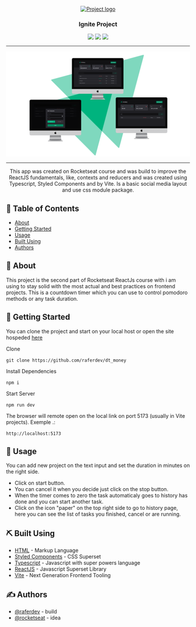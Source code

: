<p align="center">
  <a href="https://pomodoro-timer-ebon.vercel.app/">
 <img width=100px height=150px src="./readme_assets/logo-timer.svg" alt="Project logo"></a>
</p>

<h3 align="center">Ignite Project</h3>

<p align="center">
<img src="https://img.shields.io/github/last-commit/raferdev/dt_money?style=for-the-badge">
<img src="https://img.shields.io/github/languages/count/raferdev/dt_money?style=for-the-badge">
<img src="https://img.shields.io/github/license/raferdev/dt_money?style=for-the-badge">
</p>

---

<img src="./readme_assets/readme_banner.png">

---

<p align="center"> This app was created on Rocketseat course and was build to improve the ReactJS fundamentals, like, contexts and reducers and was created using Typescript, Styled Components and by Vite. Is a basic social media layout and use css module package.
</p>

## 📝 Table of Contents

- [About](#about)
- [Getting Started](#getting_started)
- [Usage](#usage)
- [Built Using](#built_using)
- [Authors](#authors)

## 🧐 About <a name = "about"></a>

This project is the second part of Rocketseat ReactJs course with i am using to stay solid with the most actual and best practices on frontend projects. This is a countdown timer which you can use to control pomodoro methods or any task duration.

## 🏁 Getting Started <a name = "getting_started"></a>

You can clone the project and start on your local host or open the site hospeded <a href="https://ignite-social-ten.vercel.app">here</a>

Clone

```
git clone https://github.com/raferdev/dt_money
```

Install Dependencies

```
npm i
```

Start Server

```
npm run dev
```

The browser will remote open on the local link on port 5173 (usually in Vite projects). Exemple .:

```
http://localhost:5173
```

## 🎈 Usage <a name="usage"></a>

You can add new project on the text input and set the duration in minutes on the right side.

- Click on start button.
- You can cancel it when you decide just click on the stop button.
- When the timer comes to zero the task automaticaly goes to history has done and you can start another task.
- Click on the icon "paper" on the top right side to go to history page, here you can see the list of tasks you finished, cancel or are running.

## ⛏️ Built Using <a name = "built_using"></a>

- [HTML](https://developer.mozilla.org/pt-BR/docs/Web/HTML) - Markup Language
- [Styled Components](https://styled-components.com/) - CSS Superset
- [Typescript](https://developer.mozilla.org/pt-BR/docs/Web/typescript) - Javascript with super powers language
- [ReactJS](https://pt-br.reactjs.org/) - Javascript Superset Library
- [Vite](https://pt-br.reactjs.org/) - Next Generation Frontend Tooling

## ✍️ Authors <a name = "authors"></a>

- [@raferdev](https://github.com/raferdev) - build
- [@rocketseat](https://github.com/rocketseat) - idea
